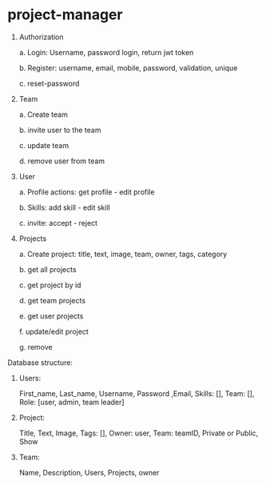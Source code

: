 # project-manager
1. Authorization

    a. Login: Username, password login, return jwt token
    
    b. Register: username, email, mobile, password, validation, unique
    
    c. reset-password
    
2. Team

    a. Create team
    
    b. invite user to the team
    
    c. update team
    
    d. remove user from team
    
3. User

    a. Profile actions: get profile - edit profile
    
    b. Skills: add skill - edit skill
    
    c. invite: accept - reject
        
4. Projects

    a. Create project: title, text, image, team, owner, tags, category
    
    b. get all projects
    
    c. get project by id
    
    d. get team projects
    
    e. get user projects
    
    f. update/edit project
    
    g. remove
    
Database structure:
1. Users:
 
    First_name, Last_name, Username, Password ,Email,
    Skills: [],
    Team: [],
    Role: [user, admin, team leader]

2. Project:

    Title, Text, Image,
    Tags: [],
    Owner: user,
    Team: teamID,
    Private or Public, Show

3. Team:
 
    Name, Description, Users, Projects, owner
